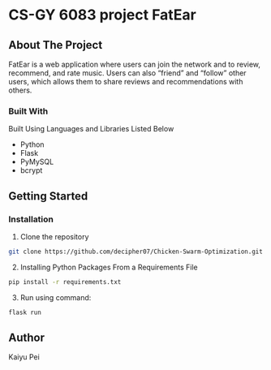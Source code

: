 # CS-GY 6083 project FatEar

<!-- ABOUT THE PROJECT -->
## About The Project

FatEar is a web application where users can join the network and to review, recommend, and rate music. Users can also “friend” and “follow” other users, which allows them to share reviews and recommendations with others.

### Built With
Built Using Languages and Libraries Listed Below 
* Python
* Flask
* PyMySQL
* bcrypt




<!-- GETTING STARTED -->
## Getting Started

### Installation

1. Clone the repository
```sh
git clone https://github.com/decipher07/Chicken-Swarm-Optimization.git
```
2. Installing Python Packages From a Requirements File
```sh
pip install -r requirements.txt 
```
3. Run using command:
```Python
flask run
```

<!-- Authors -->

## Author
Kaiyu Pei



<!-- CONTACT -->

[//]: # (## Contact Me)
